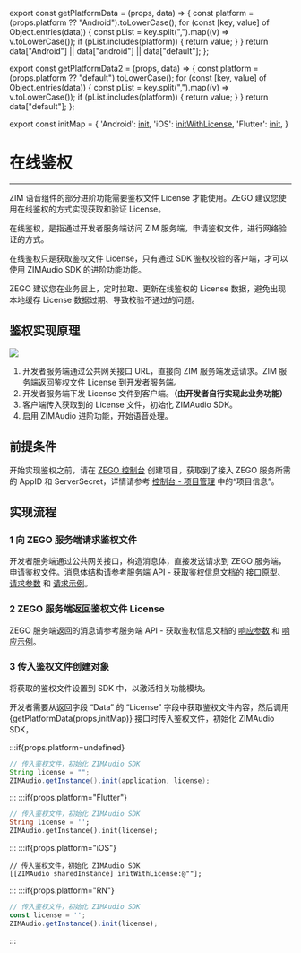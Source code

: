 export const getPlatformData = (props, data) => {
    const platform = (props.platform ?? "Android").toLowerCase();
    for (const [key, value] of Object.entries(data)) {
        const pList = key.split(",").map((v) => v.toLowerCase());
        if (pList.includes(platform)) {
            return value;
        }
    }
    return data["Android"] || data["android"] || data["default"];
};

export const getPlatformData2 = (props, data) => {
    const platform = (props.platform ?? "default").toLowerCase();
    for (const [key, value] of Object.entries(data)) {
        const pList = key.split(",").map((v) => v.toLowerCase());
        if (pList.includes(platform)) {
            return value;
        }
    }
    return data["default"];
};

export const initMap = {
  'Android': <a href="@init" target='_blank'>init</a>,
  'iOS': <a href="@initWithLicense" target='_blank'>initWithLicense</a>,
  'Flutter': <a href="https://pub.dev/documentation/zego_zim_audio/latest/zego_zim_audio/ZIMAudio/init.html" target='_blank'>init</a>,
}

# 在线鉴权

- - -

ZIM 语音组件的部分进阶功能需要鉴权文件 License 才能使用。ZEGO 建议您使用在线鉴权的方式实现获取和验证 License。

在线鉴权，是指通过开发者服务端访问 ZIM 服务端，申请鉴权文件，进行网络验证的方式。

在线鉴权只是获取鉴权文件 License，只有通过 SDK 鉴权校验的客户端，才可以使用 ZIMAudio SDK 的进阶功能功能。

<Warning title="注意">

ZEGO 建议您在业务层上，定时拉取、更新在线鉴权的 License 数据，避免出现本地缓存 License 数据过期、导致校验不通过的问题。
</Warning>

## 鉴权实现原理

<Frame width="512" height="auto" caption=""><img src="https://doc-media.zego.im/sdk-doc/Pics/ZIM/ZIMAudio/onlien_auth.png" /></Frame>

1. 开发者服务端通过公共网关接口 URL，直接向 ZIM 服务端发送请求。ZIM 服务端返回鉴权文件 License 到开发者服务端。
2. 开发者服务端下发 License 文件到客户端。<strong>（由开发者自行实现此业务功能）</strong>
3. 客户端传入获取到的 License 文件，初始化 ZIMAudio SDK。
4. 启用 ZIMAudio 进阶功能，开始语音处理。

## 前提条件

开始实现鉴权之前，请在 [ZEGO 控制台](https://console.zego.im) 创建项目，获取到了接入 ZEGO 服务所需的 AppID 和 ServerSecret，详情请参考 [控制台 - 项目管理](https://doc-zh.zego.im/article/12107) 中的“项目信息”。

## 实现流程

### 1 向 ZEGO 服务端请求鉴权文件

开发者服务端通过公共网关接口，构造消息体，直接发送请求到 ZEGO 服务端，申请鉴权文件。消息体结构请参考服务端 API - 获取鉴权信息文档的 [接口原型](/zim-server/zim-audio/obtain-a-license#接口原型)、[请求参数](/zim-server/zim-audio/obtain-a-license#请求参数) 和 [请求示例](/zim-server/zim-audio/obtain-a-license#请求示例)。

### 2 ZEGO 服务端返回鉴权文件 License

ZEGO 服务端返回的消息请参考服务端 API - 获取鉴权信息文档的 [响应参数](/zim-server/zim-audio/obtain-a-license#响应参数) 和 [响应示例](/zim-server/zim-audio/obtain-a-license#响应参数)。

### 3 传入鉴权文件创建对象

将获取的鉴权文件设置到 SDK 中，以激活相关功能模块。

开发者需要从返回字段 “Data” 的 “License” 字段中获取鉴权文件内容，然后调用 {getPlatformData(props,initMap)} 接口时传入鉴权文件，初始化 ZIMAudio SDK，

:::if{props.platform=undefined}

```java
// 传入鉴权文件，初始化 ZIMAudio SDK
String license = "";
ZIMAudio.getInstance().init(application, license);
```
:::
:::if{props.platform="Flutter"}
```dart
// 传入鉴权文件，初始化 ZIMAudio SDK
String license = '';
ZIMAudio.getInstance().init(license);
```
:::
:::if{props.platform="iOS"}
```objc
// 传入鉴权文件，初始化 ZIMAudio SDK
[[ZIMAudio sharedInstance] initWithLicense:@""];
```
:::
:::if{props.platform="RN"}
```typescript
// 传入鉴权文件，初始化 ZIMAudio SDK
const license = '';
ZIMAudio.getInstance().init(license);
```
:::

<Content platform="Flutter"/>